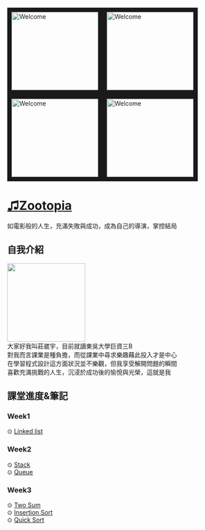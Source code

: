 <img src="https://3.bp.blogspot.com/-W5A0GeF33ow/WKUMpYL4j3I/AAAAAAAF9WM/st8cl1ViS-ckg-Y5O6kLLaadptVVN7tAQCLcB/s1600/AS002342_02.gif" 
alt="Welcome" width="200" height="180" border="10" /><img src="https://3.bp.blogspot.com/-W5A0GeF33ow/WKUMpYL4j3I/AAAAAAAF9WM/st8cl1ViS-ckg-Y5O6kLLaadptVVN7tAQCLcB/s1600/AS002342_02.gif" 
alt="Welcome" width="200" height="180" border="10" /><img src="https://3.bp.blogspot.com/-W5A0GeF33ow/WKUMpYL4j3I/AAAAAAAF9WM/st8cl1ViS-ckg-Y5O6kLLaadptVVN7tAQCLcB/s1600/AS002342_02.gif" 
alt="Welcome" width="200" height="180" border="10" /><img src="https://3.bp.blogspot.com/-W5A0GeF33ow/WKUMpYL4j3I/AAAAAAAF9WM/st8cl1ViS-ckg-Y5O6kLLaadptVVN7tAQCLcB/s1600/AS002342_02.gif" 
alt="Welcome" width="200" height="180" border="10" />
  # [♫Zootopia](https://www.youtube.com/watch?v=QoXPVSSHzs8)</br>
  如電影般的人生，充滿失敗與成功，成為自己的導演，掌控結局
  
## 自我介紹   </br>
<img src="https://github.com/C-WeiYu/WeiYu/blob/master/S__146874373.jpg" width="180" height="180"></br>
大家好我叫莊崴宇，目前就讀東吳大學巨資三B</br>
對我而言課業是種負擔，而從課業中尋求樂趣藉此投入才是中心</br>
在學習程式設計這方面狀況並不樂觀，但我享受解開問題的瞬間</br>
喜歡充滿挑戰的人生，沉浸於成功後的愉悅與光榮，這就是我</br>

## **課堂進度&筆記**
### **Week1**
⊙ [Linked list](https://github.com/C-WeiYu/WeiYu/blob/master/Leetcode/class/707.Linked%20List.py)</br>
### **Week2**
⊙ [Stack](https://github.com/C-WeiYu/WeiYu/blob/master/Leetcode/class/155.Min%20Stack.py)</br>
⊙ [Queue]()
### **Week3**
⊙ [Two Sum](https://github.com/C-WeiYu/WeiYu/blob/master/Leetcode/practice/1.Two%20Sum.py)</br>
⊙ [Insertion Sort]()</br>
⊙ [Quick Sort]()</br>
